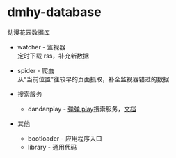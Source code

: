 # dmhy-database

动漫花园数据库

-   watcher - 监视器  
    定时下载 rss，补充新数据

-   spider - 爬虫  
    从“当前位置”往较早的页面抓取，补全监视器错过的数据

-   搜索服务

    -   dandanplay - [弹弹 play](dandanplay.com)搜索服务，[文档](https://github.com/kaedei/dandanplay-libraryindex/blob/master/api/ResourceService.md)

-   其他
    -   bootloader - 应用程序入口
    -   library - 通用代码
